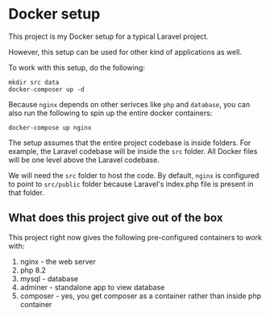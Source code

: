 # Docker setup

This project is my Docker setup for a typical Laravel project.

However, this setup can be used for other kind of applications as well.

To work with this setup, do the following:

```
mkdir src data
docker-composer up -d
```

Because `nginx` depends on other serivces like `php` and `database`, you can also run the following to spin up the entire docker containers:

```
docker-compose up nginx
```

The setup assumes that the entire project codebase is inside folders. For example, the Laravel codebase will be inside the `src` folder. All Docker files will be one level above the Laravel codebase.

We will need the `src` folder to host the code. By default, `nginx` is configured to point to `src/public` folder because Laravel's index.php file is present in that folder.

## What does this project give out of the box

This project right now gives the following pre-configured containers to work with:

1. nginx - the web server
2. php 8.2
3. mysql - database
4. adminer - standalone app to view database
5. composer - yes, you get composer as a container rather than inside php container

